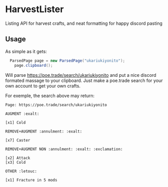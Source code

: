 # HarvestLister
Listing API for harvest crafts, and neat formatting for happy discord pasting

## Usage

As simple as it gets:

```java
  ParsedPage page = new ParsedPage("ukariukiyonito");
	page.clipboard();
```

Will parse https://poe.trade/search/ukariukiyonito and put a nice discord formated massage to your clipboard.
Just make a poe.trade search for your own account to get your own crafts.

For exemple, the search above may return:

```
Page: https://poe.trade/search/ukariukiyonito

AUGMENT :exalt:

[x1] Cold

REMOVE+AUGMENT :annulment: :exalt:

[x7] Caster

REMOVE+AUGMENT NON :annulment: :exalt: :exclamation:

[x2] Attack
[x3] Cold

OTHER :letouc:

[x1] Fracture in 5 mods
```
